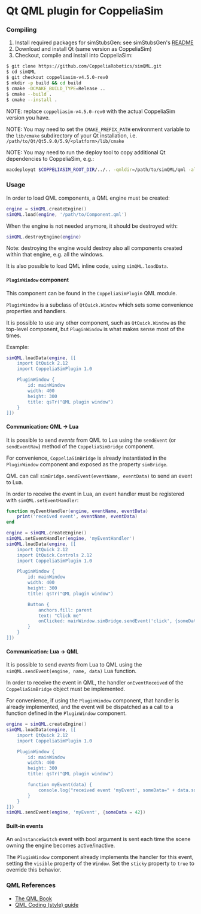 # Qt QML plugin for CoppeliaSim

### Compiling

1. Install required packages for simStubsGen: see simStubsGen's [README](https://github.com/CoppeliaRobotics/include/blob/master/simStubsGen/README.md)
2. Download and install Qt (same version as CoppeliaSim)
3. Checkout, compile and install into CoppeliaSim:
```sh
$ git clone https://github.com/CoppeliaRobotics/simQML.git
$ cd simQML
$ git checkout coppeliasim-v4.5.0-rev0
$ mkdir -p build && cd build
$ cmake -DCMAKE_BUILD_TYPE=Release ..
$ cmake --build .
$ cmake --install .
```

NOTE: replace `coppeliasim-v4.5.0-rev0` with the actual CoppeliaSim version you have.

NOTE: You may need to set the `CMAKE_PREFIX_PATH` environment variable to the `lib/cmake` subdirectory of your Qt installation, i.e. `/path/to/Qt/Qt5.9.0/5.9/<platform>/lib/cmake`

NOTE: You may need to run the deploy tool to copy additional Qt dependencies to CoppeliaSim, e.g.:
```sh
macdeployqt $COPPELIASIM_ROOT_DIR/../.. -qmldir=/path/to/simQML/qml -always-overwrite -verbose=2
```

### Usage

In order to load QML components, a QML engine must be created:

```lua
engine = simQML.createEngine()
simQML.load(engine, '/path/to/Component.qml')
```

When the engine is not needed anymore, it should be destroyed with:

```lua
simQML.destroyEngine(engine)
```

Note: destroying the engine would destroy also all components created within that engine, e.g. all the windows.

It is also possible to load QML inline code, using `simQML.loadData`.

#### `PluginWindow` component

This component can be found in the `CoppeliaSimPlugin` QML module.

`PluginWindow` is a subclass of `QtQuick.Window` which sets some convenience properties and handlers.

It is possible to use any other component, such as `QtQuick.Window` as the top-level component, but `PluginWindow` is what makes sense most of the times.

Example:

```lua
simQML.loadData(engine, [[
    import QtQuick 2.12
    import CoppeliaSimPlugin 1.0

    PluginWindow {
        id: mainWindow
        width: 400
        height: 300
        title: qsTr("QML plugin window")
    }
]])
```

#### Communication: QML -> Lua

It is possible to send *events* from QML to Lua using the `sendEvent` (or `sendEventRaw`) method of the `CoppeliaSimBridge` component.

For convenience, `CoppeliaSimBridge` is already instantiated in the `PluginWindow` component and exposed as the property `simBridge`.

QML can call `simBridge.sendEvent(eventName, eventData)` to send an event to Lua.

In order to receive the event in Lua, an event handler must be registered with `simQML.setEventHandler`:

```lua
function myEventHandler(engine, eventName, eventData)
    print('received event', eventName, eventData)
end

engine = simQML.createEngine()
simQML.setEventHandler(engine, 'myEventHandler')
simQML.loadData(engine, [[
    import QtQuick 2.12
    import QtQuick.Controls 2.12
    import CoppeliaSimPlugin 1.0

    PluginWindow {
        id: mainWindow
        width: 400
        height: 300
        title: qsTr("QML plugin window")

        Button {
            anchors.fill: parent
            text: "Click me"
            onClicked: mainWindow.simBridge.sendEvent('click', {someData: 42})
        }
    }
]])
```

#### Communication: Lua -> QML

It is possible to send *events* from Lua to QML using the `simQML.sendEvent(engine, name, data)` Lua function.

In order to receive the event in QML, the handler `onEventReceived` of the `CoppeliaSimBridge` object must be implemented.

For convenience, if using the `PluginWindow` component, that handler is already implemented, and the event will be dispatched as a call to a function defined in the `PluginWindow` component.

```lua
engine = simQML.createEngine()
simQML.loadData(engine, [[
    import QtQuick 2.12
    import CoppeliaSimPlugin 1.0

    PluginWindow {
        id: mainWindow
        width: 400
        height: 300
        title: qsTr("QML plugin window")

        function myEvent(data) {
            console.log("received event 'myEvent', someData=" + data.someData)
        }
    }
]])
simQML.sendEvent(engine, 'myEvent', {someData = 42})
```

#### Built-in events

An `onInstanceSwitch` event with bool argument is sent each time the scene owning the engine becomes active/inactive.

The `PluginWindow` component already implements the handler for this event, setting the `visible` property of the `Window`. Set the `sticky` property to `true` to override this behavior.

### QML References

- [The QML Book](https://www.qt.io/product/qt6/qml-book)
- [QML Coding (style) guide](https://github.com/Furkanzmc/QML-Coding-Guide)
